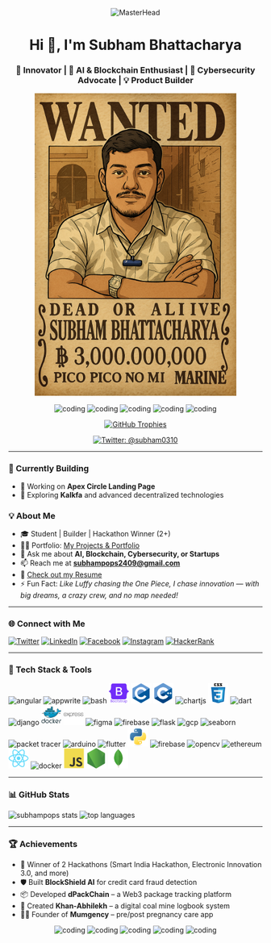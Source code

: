 <p align="center">
  <img src="https://i.pinimg.com/originals/e9/e0/7c/e9e07cd1308b531c59510f3dad4263aa.gif" alt="MasterHead "width="400" height="150" />
</p>
<h1 align="center">Hi 👋, I'm Subham Bhattacharya</h1>
<h3 align="center">🚀 Innovator | 🧠 AI & Blockchain Enthusiast | 🔐 Cybersecurity Advocate | 💡 Product Builder</h3>

<p align="center">
  <img src="https://raw.githubusercontent.com/Subhampops/Subham_assets/refs/heads/main/wanted.png" alt="subhampops" />
</p>

<p align="center" >
  <img src="https://i.pinimg.com/originals/5b/77/27/5b7727a81ba43e16eb57caa1abe7dd04.gif" alt="coding" width="100" height="100"/>
  <img src="https://img1.picmix.com/output/stamp/thumb/4/4/9/2/192944_2918f.gif" alt="coding" width="150" height="150"/>
  <img src="https://media0.giphy.com/media/v1.Y2lkPTc5MGI3NjExYXc3bmtjeWc5cmdweG9wN3M0amJlZnV2cTZ4dnhjNnIwbGFuNDlrdSZlcD12MV9pbnRlcm5hbF9naWZfYnlfaWQmY3Q9cw/IQebREsGFRXmo/giphy.gif" alt="coding" width="100" height="100"/>
  <img src="https://i.pinimg.com/originals/fd/b0/aa/fdb0aa2a4bbf1b78b00900284d00c7b4.gif" alt="coding" width="150" height="100"/>
  <img src="https://i.pinimg.com/originals/0f/ab/8e/0fab8ef1b1c2327ad9aeb68a7098e91a.gif" alt="coding" width="110" height="90"/>
</p>

<p align="center">
  <a href="https://github.com/ryo-ma/github-profile-trophy">
    <img src="https://github-profile-trophy.vercel.app/?username=subhampops&theme=gruvbox" alt="GitHub Trophies" />
  </a>
</p>

<p align="center">
  <a href="https://twitter.com/subham0310" target="blank">
    <img src="https://img.shields.io/twitter/follow/subham0310?logo=twitter&style=for-the-badge" alt="Twitter: @subham0310" />
  </a>
</p>

---

### 🚧 Currently Building

- 🔭 Working on **Apex Circle Landing Page**
- 🌱 Exploring **Kalkfa** and advanced decentralized technologies

### 💡 About Me

- 🎓 Student | Builder | Hackathon Winner (2+)
- 👨‍💻 Portfolio: [My Projects & Portfolio](https://portfolio-virid-eta-88.vercel.app/)
- 💬 Ask me about **AI, Blockchain, Cybersecurity, or Startups**
- 📫 Reach me at **subhampops2409@gmail.com**
- 📄 [Check out my Resume](https://drive.google.com/file/d/12XkB2M_VPW-i2f0B-nRn5WmPbxUXSRKe/view)
- ⚡ Fun Fact: *Like Luffy chasing the One Piece, I chase innovation — with big dreams, a crazy crew, and no map needed!*

---

### 🌐 Connect with Me

<p align="left">
  <a href="https://twitter.com/subham0310" target="blank"><img src="https://raw.githubusercontent.com/rahuldkjain/github-profile-readme-generator/master/src/images/icons/Social/twitter.svg" alt="Twitter" height="30" width="40" /></a>
  <a href="https://linkedin.com/in/subham2409" target="blank"><img src="https://raw.githubusercontent.com/rahuldkjain/github-profile-readme-generator/master/src/images/icons/Social/linked-in-alt.svg" alt="LinkedIn" height="30" width="40" /></a>
  <a href="https://fb.com/subham.bhattacharya.73594" target="blank"><img src="https://raw.githubusercontent.com/rahuldkjain/github-profile-readme-generator/master/src/images/icons/Social/facebook.svg" alt="Facebook" height="30" width="40" /></a>
  <a href="https://instagram.com/savage_eradicator" target="blank"><img src="https://raw.githubusercontent.com/rahuldkjain/github-profile-readme-generator/master/src/images/icons/Social/instagram.svg" alt="Instagram" height="30" width="40" /></a>
  <a href="https://www.hackerrank.com/subhampops2409" target="blank"><img src="https://raw.githubusercontent.com/rahuldkjain/github-profile-readme-generator/master/src/images/icons/Social/hackerrank.svg" alt="HackerRank" height="30" width="40" /></a>
</p>

---

### 🧰 Tech Stack & Tools

<p align="left">
  <!-- Add your icons here like before, just shorter version below -->
  <img src="https://angular.io/assets/images/logos/angular/angular.svg" alt="angular" width="40" height="40"/>
  <img src="https://www.vectorlogo.zone/logos/appwriteio/appwriteio-icon.svg" alt="appwrite" width="40" height="40"/>
  <img src="https://www.vectorlogo.zone/logos/gnu_bash/gnu_bash-icon.svg" alt="bash" width="40" height="40"/> 
  <img src="https://raw.githubusercontent.com/devicons/devicon/master/icons/bootstrap/bootstrap-plain-wordmark.svg" alt="bootstrap" width="40" height="40"/>
  <img src="https://raw.githubusercontent.com/devicons/devicon/master/icons/c/c-original.svg" alt="c" width="40" height="40"/>
  <img src="https://raw.githubusercontent.com/devicons/devicon/master/icons/cplusplus/cplusplus-original.svg" alt="cplusplus" width="40" height="40"/>
  <img src="https://www.chartjs.org/media/logo-title.svg" alt="chartjs" width="40" height="40"/> 
  <img src="https://raw.githubusercontent.com/devicons/devicon/master/icons/css3/css3-original-wordmark.svg" alt="css3" width="40" height="40"/>
  <img src="https://www.vectorlogo.zone/logos/dartlang/dartlang-icon.svg" alt="dart" width="40" height="40"/>
  <img src="https://cdn.worldvectorlogo.com/logos/django.svg" alt="django" width="40" height="40"/>
  <img src="https://raw.githubusercontent.com/devicons/devicon/master/icons/docker/docker-original-wordmark.svg" alt="docker" width="40" height="40"/>
  <img src="https://raw.githubusercontent.com/devicons/devicon/master/icons/express/express-original-wordmark.svg" alt="express" width="40" height="40"/> 
  <img src="https://www.vectorlogo.zone/logos/figma/figma-icon.svg" alt="figma" width="40" height="40"/>
  <img src="https://www.vectorlogo.zone/logos/firebase/firebase-icon.svg" alt="firebase" width="40" height="40"/> 
  <img src="https://icon.icepanel.io/Technology/svg/Flask.svg" alt="flask" width="40" height="40"/>
  <img src="https://www.vectorlogo.zone/logos/google_cloud/google_cloud-icon.svg" alt="gcp" width="40" height="40"/>
  <img src="https://seaborn.pydata.org/_images/logo-mark-lightbg.svg" alt="seaborn" width="40" height="40"/>
  <img src="https://hurbad.com/wp-content/uploads/2021/12/Cisco-Packet-Tracer.png" alt="packet tracer" width="40" height="40"/>
  <img src="https://cdn.worldvectorlogo.com/logos/arduino-1.svg" alt="arduino" width="40" height="40"/>
  <img src="https://www.vectorlogo.zone/logos/flutterio/flutterio-icon.svg" alt="flutter" width="40" height="40"/>
  <img src="https://raw.githubusercontent.com/devicons/devicon/master/icons/python/python-original.svg" alt="python" width="40" height="40"/>
  <img src="https://www.vectorlogo.zone/logos/firebase/firebase-icon.svg" alt="firebase" width="40" height="40"/>
  <img src="https://www.vectorlogo.zone/logos/opencv/opencv-icon.svg" alt="opencv" width="40" height="40"/>
  <img src="https://www.vectorlogo.zone/logos/ethereum/ethereum-icon.svg" alt="ethereum" width="40" height="40"/>
  <img src="https://raw.githubusercontent.com/devicons/devicon/master/icons/react/react-original.svg" alt="react" width="40" height="40"/>
  <img src="https://www.vectorlogo.zone/logos/docker/docker-icon.svg" alt="docker" width="40" height="40"/>
  <img src="https://raw.githubusercontent.com/devicons/devicon/master/icons/javascript/javascript-original.svg" alt="js" width="40" height="40"/>
  <img src="https://raw.githubusercontent.com/devicons/devicon/master/icons/nodejs/nodejs-original.svg" alt="node" width="40" height="40"/>
  <img src="https://raw.githubusercontent.com/devicons/devicon/master/icons/mongodb/mongodb-original.svg" alt="mongo" width="40" height="40"/>
</p>



---

### 📊 GitHub Stats

<p align="left">
  <img src="https://github-readme-stats.vercel.app/api?username=subhampops&show_icons=true&theme=radical" alt="subhampops stats" />
  <img src="https://github-readme-stats.vercel.app/api/top-langs/?username=subhampops&layout=compact&theme=radical" alt="top languages" />
</p>

---

### 🏆 Achievements

- 🥇 Winner of 2 Hackathons (Smart India Hackathon, Electronic Innovation 3.0, and more)
- 🛡️ Built **BlockShield AI** for credit card fraud detection
- 📦 Developed **dPackChain** – a Web3 package tracking platform
- 🤖 Created **Khan-Abhilekh** – a digital coal mine logbook system
- 👩‍⚕️ Founder of **Mumgency** – pre/post pregnancy care app


<p align="center" >
  <img src="https://i.pinimg.com/originals/5b/77/27/5b7727a81ba43e16eb57caa1abe7dd04.gif" alt="coding" width="100" height="100"/>
  <img src="https://img1.picmix.com/output/stamp/thumb/4/4/9/2/192944_2918f.gif" alt="coding" width="150" height="150"/>
  <img src="https://media0.giphy.com/media/v1.Y2lkPTc5MGI3NjExYXc3bmtjeWc5cmdweG9wN3M0amJlZnV2cTZ4dnhjNnIwbGFuNDlrdSZlcD12MV9pbnRlcm5hbF9naWZfYnlfaWQmY3Q9cw/IQebREsGFRXmo/giphy.gif" alt="coding" width="100" height="100"/>
  <img src="https://i.pinimg.com/originals/fd/b0/aa/fdb0aa2a4bbf1b78b00900284d00c7b4.gif" alt="coding" width="150" height="100"/>
  <img src="https://i.pinimg.com/originals/0f/ab/8e/0fab8ef1b1c2327ad9aeb68a7098e91a.gif" alt="coding" width="110" height="90"/>
</p>
